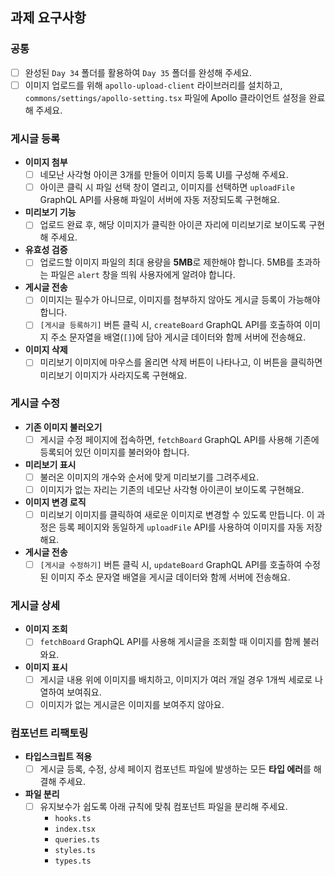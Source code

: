 ## 과제 요구사항

### 공통

- [ ]  완성된 `Day 34` 폴더를 활용하여 `Day 35` 폴더를 완성해 주세요.
- [ ]  이미지 업로드를 위해 `apollo-upload-client` 라이브러리를 설치하고, `commons/settings/apollo-setting.tsx` 파일에 Apollo 클라이언트 설정을 완료해 주세요.

### 게시글 등록

- **이미지 첨부**
    - [ ]  네모난 사각형 아이콘 3개를 만들어 이미지 등록 UI를 구성해 주세요.
    - [ ]  아이콘 클릭 시 파일 선택 창이 열리고, 이미지를 선택하면 `uploadFile` GraphQL API를 사용해 파일이 서버에 자동 저장되도록 구현해요.
- **미리보기 기능**
    - [ ]  업로드 완료 후, 해당 이미지가 클릭한 아이콘 자리에 미리보기로 보이도록 구현해 주세요.
- **유효성 검증**
    - [ ]  업로드할 이미지 파일의 최대 용량을 **5MB**로 제한해야 합니다. 5MB를 초과하는 파일은 `alert` 창을 띄워 사용자에게 알려야 합니다.
- **게시글 전송**
    - [ ]  이미지는 필수가 아니므로, 이미지를 첨부하지 않아도 게시글 등록이 가능해야 합니다.
    - [ ]  `[게시글 등록하기]` 버튼 클릭 시, `createBoard` GraphQL API를 호출하여 이미지 주소 문자열을 배열(`[]`)에 담아 게시글 데이터와 함께 서버에 전송해요.
- **이미지 삭제**
    - [ ]  미리보기 이미지에 마우스를 올리면 삭제 버튼이 나타나고, 이 버튼을 클릭하면 미리보기 이미지가 사라지도록 구현해요.

### 게시글 수정

- **기존 이미지 불러오기**
    - [ ]  게시글 수정 페이지에 접속하면, `fetchBoard` GraphQL API를 사용해 기존에 등록되어 있던 이미지를 불러와야 합니다.
- **미리보기 표시**
    - [ ]  불러온 이미지의 개수와 순서에 맞게 미리보기를 그려주세요.
    - [ ]  이미지가 없는 자리는 기존의 네모난 사각형 아이콘이 보이도록 구현해요.
- **이미지 변경 로직**
    - [ ]  미리보기 이미지를 클릭하여 새로운 이미지로 변경할 수 있도록 만듭니다. 이 과정은 등록 페이지와 동일하게 `uploadFile` API를 사용하여 이미지를 자동 저장해요.
- **게시글 전송**
    - [ ]  `[게시글 수정하기]` 버튼 클릭 시, `updateBoard` GraphQL API를 호출하여 수정된 이미지 주소 문자열 배열을 게시글 데이터와 함께 서버에 전송해요.

### 게시글 상세

- **이미지 조회**
    - [ ]  `fetchBoard` GraphQL API를 사용해 게시글을 조회할 때 이미지를 함께 불러와요.
- **이미지 표시**
    - [ ]  게시글 내용 위에 이미지를 배치하고, 이미지가 여러 개일 경우 1개씩 세로로 나열하여 보여줘요.
    - [ ]  이미지가 없는 게시글은 이미지를 보여주지 않아요.

### 컴포넌트 리팩토링

- **타입스크립트 적용**
    - [ ]  게시글 등록, 수정, 상세 페이지 컴포넌트 파일에 발생하는 모든 **타입 에러**를 해결해 주세요.
- **파일 분리**
    - [ ]  유지보수가 쉽도록 아래 규칙에 맞춰 컴포넌트 파일을 분리해 주세요.
        - `hooks.ts`
        - `index.tsx`
        - `queries.ts`
        - `styles.ts`
        - `types.ts`
